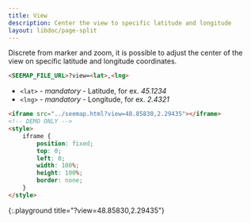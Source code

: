 ```yaml
---
title: View
description: Center the view to specific latitude and longitude
layout: libdoc/page-split
---
```


Discrete from marker and zoom, it is possible to adjust the center of the view on specific latitude and longitude coordinates.

```html
<SEEMAP_FILE_URL>?view=<lat>,<lng>
```

* `<lat>` - *mandatory* - Latitude, for ex. *45.1234*
* `<lng>` - *mandatory* - Longitude, for ex. *2.4321*

```html
<iframe src="../seemap.html?view=48.85830,2.29435"></iframe>
<!-- DEMO ONLY -->
<style>
    iframe {
        position: fixed;
        top: 0;
        left: 0;
        width: 100%;
        height: 100%;
        border: none;
    }
</style>
```
{:.playground title="?view=48.85830,2.29435"}
